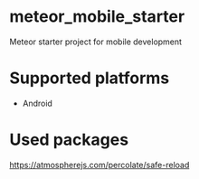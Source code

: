 # meteor_mobile_starter
Meteor starter project for mobile development

# Supported platforms
- Android

# Used packages
https://atmospherejs.com/percolate/safe-reload
